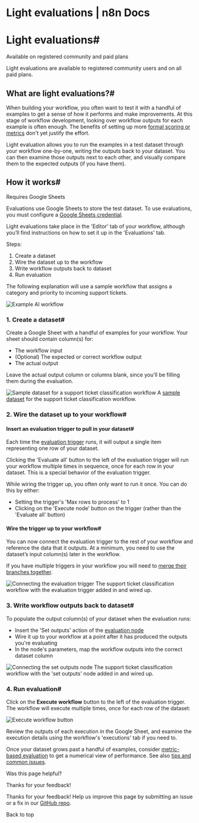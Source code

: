 # Light evaluations | n8n Docs

[ ](https://github.com/n8n-io/n8n-docs/edit/main/docs/advanced-ai/evaluations/light-evaluations.md "Edit this page")

# Light evaluations#

Available on registered community and paid plans

Light evaluations are available to registered community users and on all paid plans.

## What are light evaluations?#

When building your workflow, you often want to test it with a handful of examples to get a sense of how it performs and make improvements. At this stage of workflow development, looking over workflow outputs for each example is often enough. The benefits of setting up more [formal scoring or metrics](../metric-based-evaluations/) don't yet justify the effort.

Light evaluation allows you to run the examples in a test dataset through your workflow one-by-one, writing the outputs back to your dataset. You can then examine those outputs next to each other, and visually compare them to the expected outputs (if you have them).

## How it works#

Requires Google Sheets

Evaluations use Google Sheets to store the test dataset. To use evaluations, you must configure a [Google Sheets credential](../../../integrations/builtin/credentials/google/).

Light evaluations take place in the 'Editor' tab of your workflow, although you’ll find instructions on how to set it up in the 'Evaluations' tab.

Steps:

  1. Create a dataset
  2. Wire the dataset up to the workflow
  3. Write workflow outputs back to dataset
  4. Run evaluation

The following explanation will use a sample workflow that assigns a category and priority to incoming support tickets.

![Example AI workflow ](../../../_images/advanced-ai/evaluations/example-ai-workflow.png)

### 1\. Create a dataset#

Create a Google Sheet with a handful of examples for your workflow. Your sheet should contain column(s) for:

  * The workflow input
  * (Optional) The expected or correct workflow output
  * The actual output

Leave the actual output column or columns blank, since you'll be filling them during the evaluation.

![Sample dataset for a support ticket classification workflow](../../../_images/advanced-ai/evaluations/sample-dataset.png) A [sample dataset](https://docs.google.com/spreadsheets/d/1uuPS5cHtSNZ6HNLOi75A2m8nVWZrdBZ_Ivf58osDAS8/edit?gid=294497137#gid=294497137) for the support ticket classification workflow.

### 2\. Wire the dataset up to your workflow#

#### Insert an evaluation trigger to pull in your dataset#

Each time the [evaluation trigger](../../../integrations/builtin/core-nodes/n8n-nodes-base.evaluationtrigger/) runs, it will output a single item representing one row of your dataset.

Clicking the 'Evaluate all' button to the left of the evaluation trigger will run your workflow multiple times in sequence, once for each row in your dataset. This is a special behavior of the evaluation trigger.

While wiring the trigger up, you often only want to run it once. You can do this by either:

  * Setting the trigger's 'Max rows to process' to 1
  * Clicking on the 'Execute node' button on the trigger (rather than the 'Evaluate all' button)

#### Wire the trigger up to your workflow#

You can now connect the evaluation trigger to the rest of your workflow and reference the data that it outputs. At a minimum, you need to use the dataset’s input column(s) later in the workflow.

If you have multiple triggers in your workflow you will need to [merge their branches together](../tips-and-common-issues/#combining-multiple-triggers).

![Connecting the evaluation trigger](../../../_images/advanced-ai/evaluations/connecting-evaluation-trigger.png) The support ticket classification workflow with the evaluation trigger added in and wired up.

### 3\. Write workflow outputs back to dataset#

To populate the output column(s) of your dataset when the evaluation runs:

  * Insert the 'Set outputs' action of the [evaluation node](../../../integrations/builtin/core-nodes/n8n-nodes-base.evaluation/)
  * Wire it up to your workflow at a point after it has produced the outputs you're evaluating
  * In the node's parameters, map the workflow outputs into the correct dataset column

![Connecting the set outputs node](../../../_images/advanced-ai/evaluations/connecting-set-outputs-node.png) The support ticket classification workflow with the 'set outputs' node added in and wired up.

### 4\. Run evaluation#

Click on the **Execute workflow** button to the left of the evaluation trigger. The workflow will execute multiple times, once for each row of the dataset:

![Execute workflow button](../../../_images/advanced-ai/evaluations/execute-workflow-button.png)

Review the outputs of each execution in the Google Sheet, and examine the execution details using the workflow's 'executions' tab if you need to.

Once your dataset grows past a handful of examples, consider [metric-based evaluation](../metric-based-evaluations/) to get a numerical view of performance. See also [tips and common issues](../tips-and-common-issues/).

Was this page helpful? 

Thanks for your feedback! 

Thanks for your feedback! Help us improve this page by submitting an issue or a fix in our [GitHub repo](https://github.com/n8n-io/n8n-docs). 

Back to top